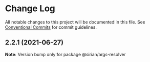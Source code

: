 # Change Log

All notable changes to this project will be documented in this file.
See [Conventional Commits](https://conventionalcommits.org) for commit guidelines.

## 2.2.1 (2021-06-27)

**Note:** Version bump only for package @sirian/args-resolver
